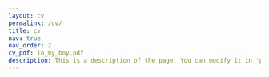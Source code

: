 ```yaml
---
layout: cv
permalink: /cv/
title: cv
nav: true
nav_order: 2
cv_pdf: To_my_boy.pdf
description: This is a description of the page. You can modify it in 'pages/_cv.md'. You can also change or remove the top pdf download button.
---
```

